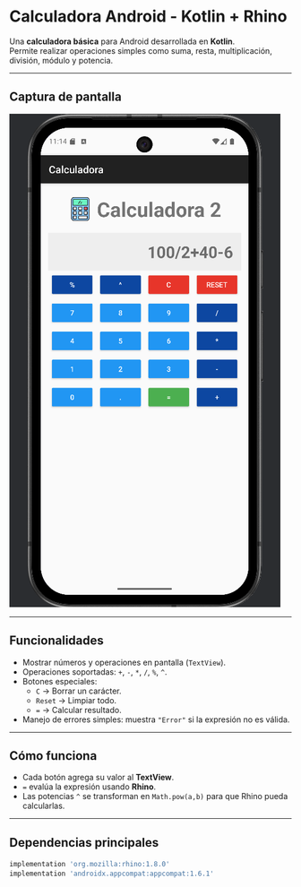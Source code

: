 # Calculadora Android - Kotlin + Rhino

Una **calculadora básica** para Android desarrollada en **Kotlin**.  
Permite realizar operaciones simples como suma, resta, multiplicación, división, módulo y potencia.

---

## Captura de pantalla

![Calculadora](Capturas/captura1.png)

---

## Funcionalidades

- Mostrar números y operaciones en pantalla (`TextView`).
- Operaciones soportadas: `+`, `-`, `*`, `/`, `%`, `^`.
- Botones especiales:
    - `C` → Borrar un carácter.
    - `Reset` → Limpiar todo.
    - `=` → Calcular resultado.
- Manejo de errores simples: muestra `"Error"` si la expresión no es válida.

---

## Cómo funciona

- Cada botón agrega su valor al **TextView**.
- `=` evalúa la expresión usando **Rhino**.
- Las potencias `^` se transforman en `Math.pow(a,b)` para que Rhino pueda calcularlas.

---

## Dependencias principales

```gradle
implementation 'org.mozilla:rhino:1.8.0'
implementation 'androidx.appcompat:appcompat:1.6.1'

